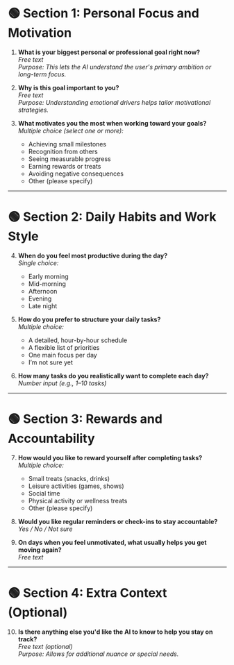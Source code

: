 # 🟢 Section 1: Personal Focus and Motivation

1. **What is your biggest personal or professional goal right now?**  
   *Free text*  
   _Purpose: This lets the AI understand the user's primary ambition or long-term focus._

2. **Why is this goal important to you?**  
   *Free text*  
   _Purpose: Understanding emotional drivers helps tailor motivational strategies._

3. **What motivates you the most when working toward your goals?**  
   *Multiple choice (select one or more):*
   - Achieving small milestones
   - Recognition from others
   - Seeing measurable progress
   - Earning rewards or treats
   - Avoiding negative consequences
   - Other (please specify)

---

# 🟢 Section 2: Daily Habits and Work Style

4. **When do you feel most productive during the day?**  
   *Single choice:*
   - Early morning
   - Mid-morning
   - Afternoon
   - Evening
   - Late night

5. **How do you prefer to structure your daily tasks?**  
   *Multiple choice:*
   - A detailed, hour-by-hour schedule
   - A flexible list of priorities
   - One main focus per day
   - I’m not sure yet

6. **How many tasks do you realistically want to complete each day?**  
   *Number input (e.g., 1–10 tasks)*

---

# 🟢 Section 3: Rewards and Accountability

7. **How would you like to reward yourself after completing tasks?**  
   *Multiple choice:*
   - Small treats (snacks, drinks)
   - Leisure activities (games, shows)
   - Social time
   - Physical activity or wellness treats
   - Other (please specify)

8. **Would you like regular reminders or check-ins to stay accountable?**  
   *Yes / No / Not sure*

9. **On days when you feel unmotivated, what usually helps you get moving again?**  
   *Free text*

---

# 🟢 Section 4: Extra Context (Optional)

10. **Is there anything else you'd like the AI to know to help you stay on track?**  
    *Free text (optional)*  
    _Purpose: Allows for additional nuance or special needs._